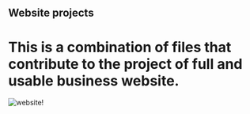 ## Website projects
# This is a combination of files that contribute to the project of full and usable business website.
![website!](https://ingenxt.com/wp-content/uploads/2020/12/webdesign-services-why-i-should-have-a-website-for-my-business.jpg) 